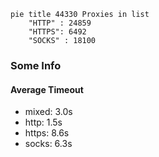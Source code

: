 
```mermaid
pie title 44330 Proxies in list
    "HTTP" : 24859
    "HTTPS": 6492
    "SOCKS" : 18100
```

### Some Info
#### Average Timeout

- mixed: 3.0s
- http: 1.5s
- https: 8.6s
- socks: 6.3s
